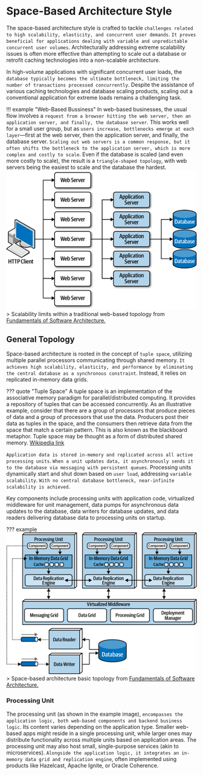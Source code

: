 # Space-Based Architecture Style

The space-based architecture style is crafted to tackle `challenges related to high scalability, elasticity, and concurrent user demands`. `It proves beneficial for applications dealing with variable and unpredictable concurrent user volumes`. Architecturally addressing extreme scalability issues is often more effective than attempting to scale out a database or retrofit caching technologies into a non-scalable architecture.

In high-volume applications with significant concurrent user loads, the `database typically becomes the ultimate bottleneck, limiting the number of transactions processed concurrently`. Despite the assistance of various caching technologies and database scaling products, scaling out a conventional application for extreme loads remains a challenging task.

!!! example "Web-Based Bussiness"
    In web-based businesses, the usual flow involves a `request from a browser hitting the web server, then an application server, and finally, the database server`. This works well for a small user group, but as `users increase, bottlenecks emerge at each layer`—first at the web server, then the application server, and finally, the database server. `Scaling out web servers is a common response, but it often shifts the bottleneck to the application server, which is more complex and costly to scale`. Even if the database is scaled (and even more costly to scale), the result is a `triangle-shaped topology`, with web servers being the easiest to scale and the database the hardest.
    ![Scalability limits within a traditional web-based topology from [Fundamentals of Software Architecture.](https://learning.oreilly.com/library/view/fundamentals-of-software/9781492043447/)](https://raw.githubusercontent.com/RomeroGabriel/mastering-software-architecture/main/documentation/images/arch_styles/space-based-web-based-example.png)
    > Scalability limits within a traditional web-based topology from [Fundamentals of Software Architecture.](https://learning.oreilly.com/library/view/fundamentals-of-software/9781492043447/)

## General Topology

Space-based architecture is rooted in the concept of `tuple space`, utilizing multiple parallel processors communicating through shared memory. `It achieves high scalability, elasticity, and performance by eliminating the central database as a synchronous constraint`. Instead, it relies on replicated in-memory data grids.

??? quote "Tuple Space"
    A tuple space is an implementation of the associative memory paradigm for parallel/distributed computing. It provides a repository of tuples that can be accessed concurrently. As an illustrative example, consider that there are a group of processors that produce pieces of data and a group of processors that use the data. Producers post their data as tuples in the space, and the consumers then retrieve data from the space that match a certain pattern. This is also known as the blackboard metaphor. Tuple space may be thought as a form of distributed shared memory. [Wikipedia link](https://en.wikipedia.org/wiki/Tuple_space)

`Application data is stored in-memory and replicated across all active processing units`. `When a unit updates data, it asynchronously sends it to the database via messaging with persistent queues`. Processing units dynamically start and shut down based on `user load`, addressing `variable scalability`. `With no central database bottleneck, near-infinite scalability is achieved`.

Key components include processing units with application code, virtualized middleware for unit management, data pumps for asynchronous data updates to the database, data writers for database updates, and data readers delivering database data to processing units on startup.

??? example
    ![Space-based architecture basic topology from [Fundamentals of Software Architecture.](https://learning.oreilly.com/library/view/fundamentals-of-software/9781492043447/)](https://raw.githubusercontent.com/RomeroGabriel/mastering-software-architecture/main/documentation/images/arch_styles/space-based-basic-topology.png)
    > Space-based architecture basic topology from [Fundamentals of Software Architecture.](https://learning.oreilly.com/library/view/fundamentals-of-software/9781492043447/)

### Processing Unit

The processing unit (as shown in the example image), `encompasses the application logic, both web-based components and backend business logic`. Its content varies depending on the application type. Smaller web-based apps might reside in a single processing unit, while larger ones may distribute functionality across multiple units based on application areas. The processing unit may also host small, single-purpose services (akin to microservices). `Alongside the application logic, it integrates an in-memory data grid and replication engine`, often implemented using products like Hazelcast, Apache Ignite, or Oracle Coherence.
